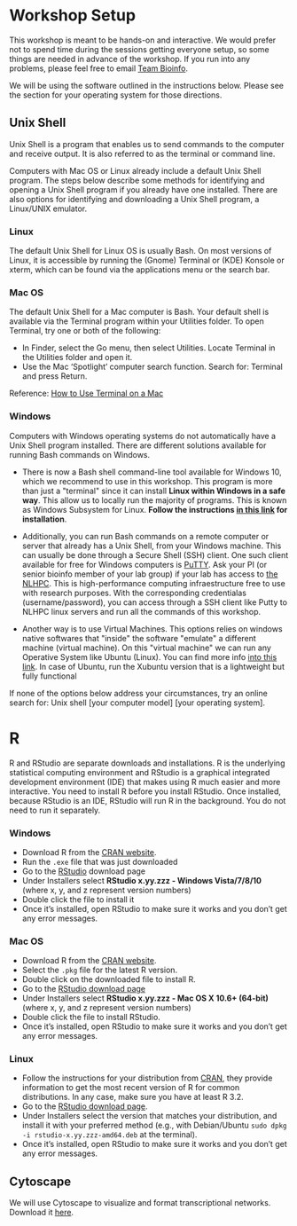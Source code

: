 # Workshop Setup

This workshop is meant to be hands-on and interactive. We would prefer not to spend time during the sessions getting everyone setup, so some things are needed in advance of the workshop. If you run into any problems, please feel free to email [Team Bioinfo](bioinfo@ibio.cl).

We will be using the software outlined in the instructions below. Please see the section for your operating system for those directions.

## Unix Shell

Unix Shell is a program that enables us to send commands to the computer and receive output. It is also referred to as the terminal or command line.

Computers with Mac OS or Linux already include a default Unix Shell program. The steps below describe some methods for identifying and opening a Unix Shell program if you already have one installed. There are also options for identifying and downloading a Unix Shell program, a Linux/UNIX emulator.

### Linux

The default Unix Shell for Linux OS is usually Bash. On most versions of Linux, it is accessible by running the (Gnome) Terminal or (KDE) Konsole or xterm, which can be found via the applications menu or the search bar.

### Mac OS

The default Unix Shell for a Mac computer is Bash. Your default shell is available via the Terminal program within your Utilities folder. To open Terminal, try one or both of the following:

- In Finder, select the Go menu, then select Utilities. Locate Terminal in the Utilities folder and open it.
- Use the Mac ‘Spotlight’ computer search function. Search for: Terminal and press Return.

Reference: [How to Use Terminal on a Mac](https://www.macworld.co.uk/how-to/mac-software/how-use-terminal-on-mac-3608274/)

### Windows

Computers with Windows operating systems do not automatically have a Unix Shell program installed. There are different solutions available for running Bash commands on Windows. 

- There is now a Bash shell command-line tool available for Windows 10, which we recommend to use in this workshop. This program is more than just a "terminal" since it can install **Linux within Windows in a safe way**. This allow us to locally run the majority of programs. This is known as Windows Subsystem for Linux. **Follow the instructions [in this link](https://docs.microsoft.com/en-us/windows/wsl/install-win10) for installation**.

- Additionally, you can run Bash commands on a remote computer or server that already has a Unix Shell, from your Windows machine. This can usually be done through a Secure Shell (SSH) client. One such client available for free for Windows computers is [PuTTY](https://www.putty.org/). Ask your PI (or senior bioinfo member of your lab group) if your lab has access to [the NLHPC](https://www.nlhpc.cl/). This is high-performance computing infraestructure free to use with research purposes. With the corresponding credentialas (username/password), you can access through a SSH client like Putty to  NLHPC linux servers and run all the commands of this workshop. 

- Another way is to use Virtual Machines. This options relies on windows native softwares that "inside" the software "emulate" a different machine (virtual machine). On this "virtual machine" we can run any Operative System like Ubuntu (Linux). You can find more info [into this link](https://www.howtogeek.com/170870/5-ways-to-run-linux-software-on-windows/). In case of Ubuntu, run the Xubuntu version that is a lightweight but fully functional

If none of the options below address your circumstances, try an online search for: Unix shell [your computer model] [your operating system].

# R

R and RStudio are separate downloads and installations. R is the underlying statistical computing environment and RStudio is a graphical integrated development environment (IDE) that makes using R much easier and more interactive. You need to install R before you install RStudio. Once installed, because RStudio is an IDE, RStudio will run R in the background. You do not need to run it separately.

### Windows

- Download R from the [CRAN website](http://cran.r-project.org/bin/windows/base/release.htm).
- Run the ```.exe``` file that was just downloaded
- Go to the [RStudio](https://www.rstudio.com/products/rstudio/download/#download) download page
- Under Installers select **RStudio x.yy.zzz - Windows Vista/7/8/10** (where x, y, and z represent version numbers)
- Double click the file to install it
- Once it’s installed, open RStudio to make sure it works and you don’t get any error messages.

### Mac OS

- Download R from the [CRAN website](http://cran.r-project.org/bin/macosx/).
- Select the ```.pkg``` file for the latest R version.
- Double click on the downloaded file to install R.
- Go to the [RStudio download page](https://www.rstudio.com/products/rstudio/download/#download)
- Under Installers select **RStudio x.yy.zzz - Mac OS X 10.6+ (64-bit)** (where x, y, and z represent version numbers)
- Double click the file to install RStudio.
- Once it’s installed, open RStudio to make sure it works and you don’t get any error messages.

### Linux

- Follow the instructions for your distribution from [CRAN](https://cloud.r-project.org/bin/linux), they provide information to get the most recent version of R for common distributions. In any case, make sure you have at least R 3.2.
- Go to the [RStudio download page](https://www.rstudio.com/products/rstudio/download/#download).
- Under Installers select the version that matches your distribution, and install it with your preferred method (e.g., with Debian/Ubuntu ```sudo dpkg -i rstudio-x.yy.zzz-amd64.deb``` at the terminal).
- Once it’s installed, open RStudio to make sure it works and you don’t get any error messages.

## Cytoscape

We will use Cytoscape to visualize and format transcriptional networks. Download it [here](https://cytoscape.org/download.html).
